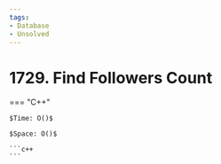 ```yaml
---
tags:
- Database
- Unsolved
---
```



# 1729. Find Followers Count

=== "C++"

    $Time: O()$

    $Space: O()$

    ```c++
    ```